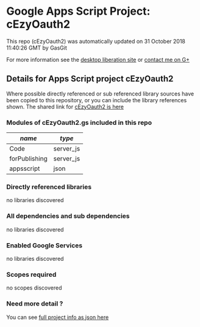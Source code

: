 # Google Apps Script Project: cEzyOauth2
This repo (cEzyOauth2) was automatically updated on 31 October 2018 11:40:26 GMT by GasGit

For more information see the [desktop liberation site](http://ramblings.mcpher.com/Home/excelquirks/drivesdk/gettinggithubready "desktop liberation") or [contact me on G+](https://plus.google.com/+BruceMcpherson "Bruce McPherson - GDE")
## Details for Apps Script project cEzyOauth2
Where possible directly referenced or sub referenced library sources have been copied to this repository, or you can include the library references shown. 
The shared link for [cEzyOauth2 is here](https://script.google.com/d/1lW9pn80yQH1hbbKsZDJiZTtvioJw8MWppFj8G3FBz7BegvhOSSI6pNYf/edit?usp=sharing "open in the GAS IDE")

### Modules of cEzyOauth2.gs included in this repo
*name*|*type*
--- | --- 
Code| server_js
forPublishing| server_js
appsscript| json
### Directly referenced libraries
no libraries discovered
### All dependencies and sub dependencies
no libraries discovered
### Enabled Google Services
no libraries discovered
### Scopes required
no scopes discovered
### Need more detail ?
You can see [full project info as json here](info.json)
